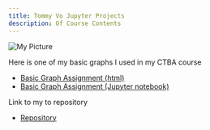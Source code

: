 ```yaml
---
title: Tommy Vo Jupyter Projects
description: Of Course Contents
---
```


![My Picture](image.png)

Here is one of my basic graphs I used in my CTBA course
- [Basic Graph Assignment (html)](BasicGraphAssignment.html)
- [Basic Graph Assignment (Jupyter notebook)](BasicGraphAssignment.ipynb)

Link to my to repository
- [Repository](https://github.com/vothomas1/vothomas1.github.io)
